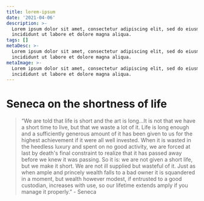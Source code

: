 ```yaml
---
title: lorem-ipsum
date: '2021-04-06'
description: >-
  Lorem ipsum dolor sit amet, consectetur adipiscing elit, sed do eiusmod tempor
  incididunt ut labore et dolore magna aliqua.
tags: []
metaDesc: >-
  Lorem ipsum dolor sit amet, consectetur adipiscing elit, sed do eiusmod tempor
  incididunt ut labore et dolore magna aliqua.
metaImage: >-
  Lorem ipsum dolor sit amet, consectetur adipiscing elit, sed do eiusmod tempor
  incididunt ut labore et dolore magna aliqua.
---
```

# Seneca on the shortness of life

> “We are told that life is short and the art is long...It is not that we have a short time to live, but that we waste a lot of it. Life is long enough and a sufficiently generous amount of it has been given to us for the highest achievement if it were all well invested. When it is wasted in the heedless luxury and spent on no good activity, we are forced at last by death's final constraint to realize that it has passed away before we knew it was passing. So it is: we are not given a short life, but we make it short. We are not ill supplied but wasteful of it. Just as when ample and princely wealth falls to a bad owner it is squandered in a moment, but wealth however modest, if entrusted to a good custodian, increases with use, so our lifetime extends amply if you manage it properly.” - Seneca
